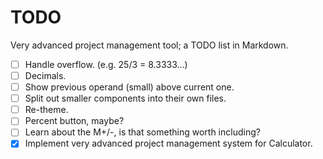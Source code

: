 # TODO

Very advanced project management tool; a TODO list in Markdown.

- [ ] Handle overflow. (e.g. 25/3 = 8.3333...)
- [ ] Decimals.
- [ ] Show previous operand (small) above current one.
- [ ] Split out smaller components into their own files.
- [ ] Re-theme.
- [ ] Percent button, maybe?
- [ ] Learn about the M+/-, is that something worth including?
- [x] Implement very advanced project management system for Calculator.

